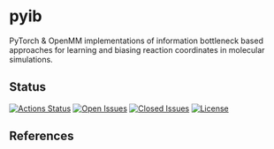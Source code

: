 # pyib

PyTorch & OpenMM implementations of information bottleneck based approaches for learning and biasing reaction coordinates in molecular simulations.

## Status

[![Actions Status](https://img.shields.io/github/workflow/status/apallath/pyib/tests)](https://github.com/apallath/pyib/actions)
[![Open Issues](https://img.shields.io/github/issues-raw/apallath/pyib)](https://github.com/apallath/pyib/issues)
[![Closed Issues](https://img.shields.io/github/issues-closed-raw/apallath/pyib)](https://github.com/apallath/pyib/issues)
[![License](https://img.shields.io/github/license/apallath/pyib)](https://github.com/apallath/pyib/blob/master/LICENSE)

## References
